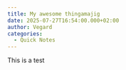 ```yaml
---
title: My awesome thingamajig
date: 2025-07-27T16:54:00.000+02:00
author: Vegard
categories:
  - Quick Notes
---
```

This is a test
